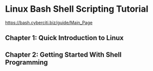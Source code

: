 # Linux Bash Shell Scripting Tutorial

https://bash.cyberciti.biz/guide/Main_Page

## Chapter 1: Quick Introduction to Linux

## Chapter 2: Getting Started With Shell Programming